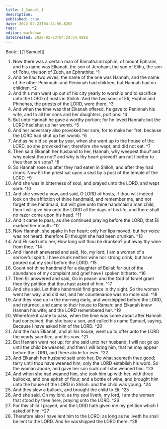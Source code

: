 ```yaml
---
title: 1_Samuel_1
description: 
published: true
date: 2022-02-23T04:24:56.820Z
tags: 
editor: markdown
dateCreated: 2022-02-23T04:24:54.989Z
---
```


 Book:: [[1 Samuel]]
 1. Now there was a certain man of Ramathaimzophim, of mount Ephraim, and his name was Elkanah, the son of Jeroham, the son of Elihu, the son of Tohu, the son of Zuph, an Ephrathite: ^1
 2. And he had two wives; the name of the one was Hannah, and the name of the other Peninnah: and Peninnah had children, but Hannah had no children. ^2
 3. And this man went up out of his city yearly to worship and to sacrifice unto the LORD of hosts in Shiloh. And the two sons of Eli, Hophni and Phinehas, the priests of the LORD, were there. ^3
 4. And when the time was that Elkanah offered, he gave to Peninnah his wife, and to all her sons and her daughters, portions: ^4
 5. But unto Hannah he gave a worthy portion; for he loved Hannah: but the LORD had shut up her womb. ^5
 6. And her adversary also provoked her sore, for to make her fret, because the LORD had shut up her womb. ^6
 7. And as he did so year by year, when she went up to the house of the LORD, so she provoked her; therefore she wept, and did not eat. ^7
 8. Then said Elkanah her husband to her, Hannah, why weepest thou? and why eatest thou not? and why is thy heart grieved? am not I better to thee than ten sons? ^8
 9. So Hannah rose up after they had eaten in Shiloh, and after they had drunk. Now Eli the priest sat upon a seat by a post of the temple of the LORD. ^9
 10. And she was in bitterness of soul, and prayed unto the LORD, and wept sore. ^10
 11. And she vowed a vow, and said, O LORD of hosts, if thou wilt indeed look on the affliction of thine handmaid, and remember me, and not forget thine handmaid, but wilt give unto thine handmaid a man child, then I will give him unto the LORD all the days of his life, and there shall no razor come upon his head. ^11
 12. And it came to pass, as she continued praying before the LORD, that Eli marked her mouth. ^12
 13. Now Hannah, she spake in her heart; only her lips moved, but her voice was not heard: therefore Eli thought she had been drunken. ^13
 14. And Eli said unto her, How long wilt thou be drunken? put away thy wine from thee. ^14
 15. And Hannah answered and said, No, my lord, I am a woman of a sorrowful spirit: I have drunk neither wine nor strong drink, but have poured out my soul before the LORD. ^15
 16. Count not thine handmaid for a daughter of Belial: for out of the abundance of my complaint and grief have I spoken hitherto. ^16
 17. Then Eli answered and said, Go in peace: and the God of Israel grant thee thy petition that thou hast asked of him. ^17
 18. And she said, Let thine handmaid find grace in thy sight. So the woman went her way, and did eat, and her countenance was no more sad. ^18
 19. And they rose up in the morning early, and worshipped before the LORD, and returned, and came to their house to Ramah: and Elkanah knew Hannah his wife; and the LORD remembered her. ^19
 20. Wherefore it came to pass, when the time was come about after Hannah had conceived, that she bare a son, and called his name Samuel, saying, Because I have asked him of the LORD. ^20
 21. And the man Elkanah, and all his house, went up to offer unto the LORD the yearly sacrifice, and his vow. ^21
 22. But Hannah went not up; for she said unto her husband, I will not go up until the child be weaned, and then I will bring him, that he may appear before the LORD, and there abide for ever. ^22
 23. And Elkanah her husband said unto her, Do what seemeth thee good; tarry until thou have weaned him; only the LORD establish his word. So the woman abode, and gave her son suck until she weaned him. ^23
 24. And when she had weaned him, she took him up with her, with three bullocks, and one ephah of flour, and a bottle of wine, and brought him unto the house of the LORD in Shiloh: and the child was young. ^24
 25. And they slew a bullock, and brought the child to Eli. ^25
 26. And she said, Oh my lord, as thy soul liveth, my lord, I am the woman that stood by thee here, praying unto the LORD. ^26
 27. For this child I prayed; and the LORD hath given me my petition which I asked of him: ^27
 28. Therefore also I have lent him to the LORD; as long as he liveth he shall be lent to the LORD. And he worshipped the LORD there. ^28
